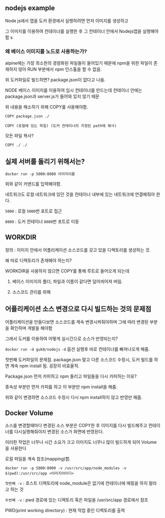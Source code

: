 ## nodejs example
Node js에서 앱을 도커 환경에서 실행하려면 먼저 이미지를 생성하고

그 이미지를 이용하여 컨테이너를 실행한 후 그 컨테이너 안에서 Nodejs앱을 실행해야함
s

### 왜 베이스 이미지를 노드로 사용하는가?
alpine에는 가장 최소한의 경량화된 파일들이 들어있기 때문에 npm을 위한 파일이 존재하지 않아 RUN 부분에서 npm 인스톨을 할 수 없음.

위 도커파일로 빌드하면? package.json이 없다고 나옴.

NODE 베이스 이미지를 이용하여 임시 컨테이너를 만드는데 컨테이너 안에는 package.json과 server.js가 들어와 있지 않기 때문


위 내용을 해소하기 위해 COPY를 사용해야함.

`COPY package.json ./`

`COPY (로컬에 있는 파일) (도커 컨테이너의 지정된 path에 복사)`

모든 파일 복사?

`COPY ./ ./`

## 실제 서버를 돌리기 위해서는?

`docker run -p 5000:8080 이미지이름`

위와 같이 커맨드를 입력해야함.

네트워크도 로컬 네트워크에 있던 것을 컨테이너 내부에 있는 네트워크에 연결해줘야 한다.

`5000` : 로컬 `5000`번 포트로 접근

`8080` : 도커 컨테이너 `8080`번 포트로 이동

## WORKDIR

정의 : 이미지 안에서 어플리케이션 소스코드를 갖고 있을 디렉토리를 생성하는 것.

왜 따로 디렉토리가 존재해야 하는지?

WORKDIR을 사용하지 않으면 COPY를 통해 루트로 들어오게 되는데

1. 베이스 이미지의 폴더, 파일과 이름이 같다면 덮어씌어져 버림.

2. 소스코드 관리를 위해

## 어플리케이션 소스 변경으로 다시 빌드하는 것의 문제점

어플리케이션을 만들다보면 소스코드를 계속 변경시켜줘야하며 그에 따라 변경된 부분을 확인하며 개발을 해야함

그래서 도커를 이용하여 어떻게 실시간으로 소스가 반영되는지?

`docker run -d guk0/nodejs`
`-d` 옵션 실행후 바로 컨테이너를 빠져나오게 해줌.

첫번째 도커파일의 문제점. package.json 말고 다른 소스코드 수정시, 도커 빌드를 하면 계속 npm install 됨. 굉장히 비효율적.

Package.json 먼저 카피하고 npm 돌리고 파일들을 다시 카피하는 이유?

종속성 부분만 먼저 카피를 하고 이 부분만 npm install을 해줌.

위와 같이 변경하면 소스코드 수정시 다시 npm install하지 않고 반영만 해줌.

## Docker Volume

소스를 변경할때마다 변경된 소스 부분은 COPY한 후 이미지를 다시 빌드해주고 컨테이너를 다시실행해줘야지 변경된 소스가 화면에 반영된다.

이러한 작업은 너무나 시간 소요가 크고 이미지도 너무나 많이 빌드하게 되어 Volume을 사용한다

로컬 파일을 계속 참조(mapping)함.

`docker run -p 5000:8000 -v /usr/src/app/node_modules -v $(pwd):/usr/src/app <이미지아이디>`

`첫번째 -v` : 호스트 디렉토리에 node_module은 없기에 컨테이너에 매핑을 하지 말라고 하는 것

`두번째 -v` : pwd 경로에 있는 디렉토리 혹은 파일을 /usr/src/app 경로에서 참조

PWD(print working directory) : 현재 작업 중인 디렉토리를 출력
